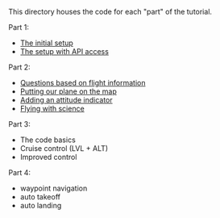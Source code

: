 This directory houses the code for each "part" of the tutorial.

Part 1:
- [The initial setup](./part%201/simple)
- [The setup with API access](./part%201/elaborate)

Part 2:
- [Questions based on flight information](./part%202/questions)
- [Putting our plane on the map](./part%202/maps)
- [Adding an attitude indicator](./part%202/attitude)
- [Flying with science](./part%202/science)

Part 3:
- The code basics
- Cruise control (LVL + ALT)
- Improved control

Part 4:
- waypoint navigation
- auto takeoff
- auto landing
